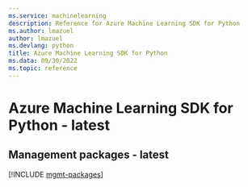 ```yaml
---
ms.service: machinelearning
description: Reference for Azure Machine Learning SDK for Python
ms.author: lmazuel
author: lmazuel
ms.devlang: python
title: Azure Machine Learning SDK for Python
ms.data: 09/30/2022
ms.topic: reference
---
```

# Azure Machine Learning SDK for Python - latest

## Management packages - latest
[!INCLUDE [mgmt-packages](machine-learning-mgmt-index.md)]